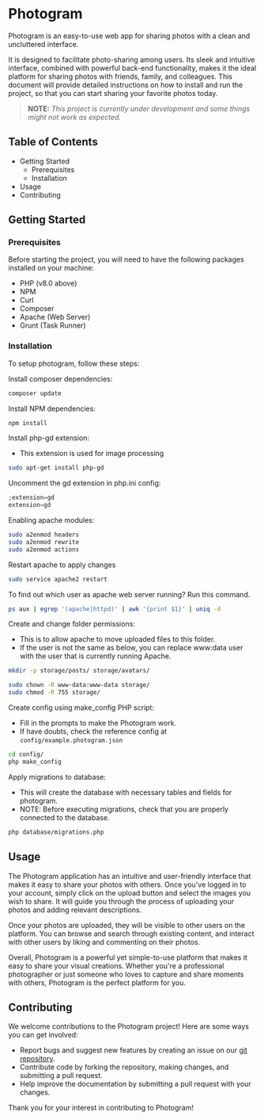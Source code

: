 # Photogram
Photogram is an easy-to-use web app for sharing photos with a clean and uncluttered interface.

It is designed to facilitate photo-sharing among users. Its sleek and intuitive interface, combined with powerful back-end functionality, makes it the ideal platform for sharing photos with friends, family, and colleagues. This document will provide detailed instructions on how to install and run the project, so that you can start sharing your favorite photos today.

> **NOTE:** *This project is currently under development and some things might not work as expected.*

## Table of Contents
- Getting Started
  - Prerequisites
  - Installation
- Usage
- Contributing

## Getting Started

### Prerequisites

Before starting the project, you will need to have the following packages installed on your machine:

- PHP (v8.0 above)
- NPM
- Curl
- Composer
- Apache (Web Server)
- Grunt (Task Runner)

### Installation

To setup photogram, follow these steps:

Install composer dependencies:
```bash
composer update
```

Install NPM dependencies:
```bash
npm install
```

Install php-gd extension:
- This extension is used for image processing

```bash
sudo apt-get install php-gd
```

Uncomment the gd extension in php.ini config:
```php
;extension=gd
extension=gd
```

Enabling apache modules:
```bash
sudo a2enmod headers
sudo a2enmod rewrite
sudo a2enmod actions
```

Restart apache to apply changes
```bash
sudo service apache2 restart
```

To find out which user as apache web server running? Run this command.

```bash
ps aux | egrep '(apache|httpd)' | awk '{print $1}' | uniq -d
``` 

Create and change folder permissions:
- This is to allow apache to move uploaded files to this folder.
- If the user is not the same as below, you can replace www:data user with the user that is currently running Apache.
```bash
mkdir -p storage/posts/ storage/avatars/

sudo chown -R www-data:www-data storage/
sudo chmod -R 755 storage/
```

Create config using make_config PHP script:
- Fill in the prompts to make the Photogram work.
- If have doubts, check the reference config at `config/example.photogram.json`
```bash
cd config/
php make_config
```

Apply migrations to database:
- This will create the database with necessary tables and fields for photogram.
- NOTE: Before executing migrations, check that you are properly connected to the database.
```bash
php database/migrations.php
```

## Usage

The Photogram application has an intuitive and user-friendly interface that makes it easy to share your photos with others. Once you've logged in to your account, simply click on the upload button and select the images you wish to share. It will guide you through the process of uploading your photos and adding relevant descriptions.

Once your photos are uploaded, they will be visible to other users on the platform. You can browse and search through existing content, and interact with other users by liking and commenting on their photos.

Overall, Photogram is a powerful yet simple-to-use platform that makes it easy to share your visual creations. Whether you're a professional photographer or just someone who loves to capture and share moments with others, Photogram is the perfect platform for you.

## Contributing

We welcome contributions to the Photogram project! Here are some ways you can get involved:

- Report bugs and suggest new features by creating an issue on our [git repository](https://git.selfmade.ninja/Henry/photogram/-/issues).
- Contribute code by forking the repository, making changes, and submitting a pull request.
- Help improve the documentation by submitting a pull request with your changes.

Thank you for your interest in contributing to Photogram!
